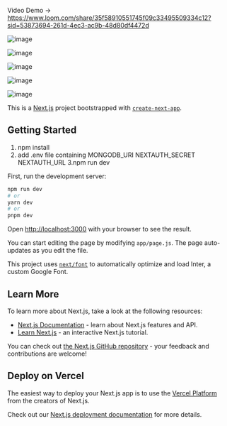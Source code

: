 Video Demo -> https://www.loom.com/share/35f58910551745f09c33495509334c12?sid=53873694-261d-4ec3-ac9b-48d80df4472d

![image](https://github.com/yujit2003/Stock-Hunter/assets/97657345/23807af4-cb70-4c0d-bdaf-fdac8f1b0ae4)

![image](https://github.com/yujit2003/Stock-Hunter/assets/97657345/affcd13f-59e3-42ee-8b30-a4eccdfafe89)

![image](https://github.com/yujit2003/Stock-Hunter/assets/97657345/eb67e229-2291-47ce-8cbc-a028c2f6238f)

![image](https://github.com/yujit2003/Stock-Hunter/assets/97657345/72211f00-7c1b-4442-a1af-345ebf12e8eb)

![image](https://github.com/yujit2003/Stock-Hunter/assets/97657345/19bdb9e4-d974-4d9b-a250-a3c4997467fb)

This is a [Next.js](https://nextjs.org/) project bootstrapped with [`create-next-app`](https://github.com/vercel/next.js/tree/canary/packages/create-next-app).

## Getting Started
1. npm install
2. add .env file containing
MONGODB_URI
NEXTAUTH_SECRET
NEXTAUTH_URL
3.npm run dev

First, run the development server:

```bash
npm run dev
# or
yarn dev
# or
pnpm dev
```

Open [http://localhost:3000](http://localhost:3000) with your browser to see the result.

You can start editing the page by modifying `app/page.js`. The page auto-updates as you edit the file.

This project uses [`next/font`](https://nextjs.org/docs/basic-features/font-optimization) to automatically optimize and load Inter, a custom Google Font.

## Learn More

To learn more about Next.js, take a look at the following resources:

- [Next.js Documentation](https://nextjs.org/docs) - learn about Next.js features and API.
- [Learn Next.js](https://nextjs.org/learn) - an interactive Next.js tutorial.

You can check out [the Next.js GitHub repository](https://github.com/vercel/next.js/) - your feedback and contributions are welcome!

## Deploy on Vercel

The easiest way to deploy your Next.js app is to use the [Vercel Platform](https://vercel.com/new?utm_medium=default-template&filter=next.js&utm_source=create-next-app&utm_campaign=create-next-app-readme) from the creators of Next.js.

Check out our [Next.js deployment documentation](https://nextjs.org/docs/deployment) for more details.
